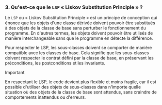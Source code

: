 ### 3. Qu'est-ce que le `LSP` « Liskov Substitution Principle » ?

Le `LSP` ou « Liskov Substitution Principle » est un principe de conception qui énonce que les objets d'une classe dérivée doivent pouvoir être substitués à des objets de la classe de base sans perturber le fonctionnement du programme. En d'autres termes, les objets doivent pouvoir être utilisés de manière interchangeable sans que le programme en détecte la différence.

Pour respecter le LSP, les sous-classes doivent se comporter de manière compatible avec les classes de base. Cela signifie que les sous-classes doivent respecter le contrat défini par la classe de base, en préservant les préconditions, les postconditions et les invariants.

> [!IMPORTANT]
> En respectant le LSP, le code devient plus flexible et moins fragile, car il est possible d'utiliser des objets de sous-classes dans n'importe quelle situation où des objets de la classe de base sont attendus, sans craindre de comportements inattendus ou d'erreurs.
